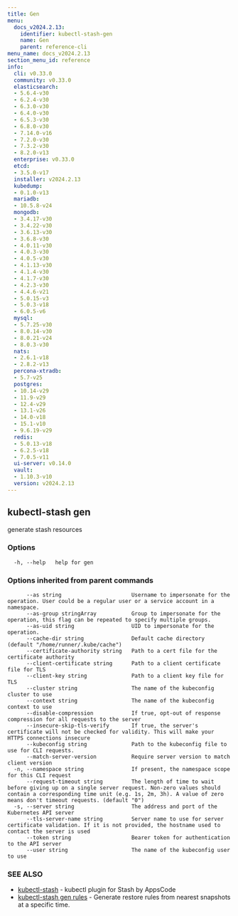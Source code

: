 ```yaml
---
title: Gen
menu:
  docs_v2024.2.13:
    identifier: kubectl-stash-gen
    name: Gen
    parent: reference-cli
menu_name: docs_v2024.2.13
section_menu_id: reference
info:
  cli: v0.33.0
  community: v0.33.0
  elasticsearch:
  - 5.6.4-v30
  - 6.2.4-v30
  - 6.3.0-v30
  - 6.4.0-v30
  - 6.5.3-v30
  - 6.8.0-v30
  - 7.14.0-v16
  - 7.2.0-v30
  - 7.3.2-v30
  - 8.2.0-v13
  enterprise: v0.33.0
  etcd:
  - 3.5.0-v17
  installer: v2024.2.13
  kubedump:
  - 0.1.0-v13
  mariadb:
  - 10.5.8-v24
  mongodb:
  - 3.4.17-v30
  - 3.4.22-v30
  - 3.6.13-v30
  - 3.6.8-v30
  - 4.0.11-v30
  - 4.0.3-v30
  - 4.0.5-v30
  - 4.1.13-v30
  - 4.1.4-v30
  - 4.1.7-v30
  - 4.2.3-v30
  - 4.4.6-v21
  - 5.0.15-v3
  - 5.0.3-v18
  - 6.0.5-v6
  mysql:
  - 5.7.25-v30
  - 8.0.14-v30
  - 8.0.21-v24
  - 8.0.3-v30
  nats:
  - 2.6.1-v18
  - 2.8.2-v13
  percona-xtradb:
  - 5.7-v25
  postgres:
  - 10.14-v29
  - 11.9-v29
  - 12.4-v29
  - 13.1-v26
  - 14.0-v18
  - 15.1-v10
  - 9.6.19-v29
  redis:
  - 5.0.13-v18
  - 6.2.5-v18
  - 7.0.5-v11
  ui-server: v0.14.0
  vault:
  - 1.10.3-v10
  version: v2024.2.13
---
```


## kubectl-stash gen

generate stash resources

### Options

```
  -h, --help   help for gen
```

### Options inherited from parent commands

```
      --as string                      Username to impersonate for the operation. User could be a regular user or a service account in a namespace.
      --as-group stringArray           Group to impersonate for the operation, this flag can be repeated to specify multiple groups.
      --as-uid string                  UID to impersonate for the operation.
      --cache-dir string               Default cache directory (default "/home/runner/.kube/cache")
      --certificate-authority string   Path to a cert file for the certificate authority
      --client-certificate string      Path to a client certificate file for TLS
      --client-key string              Path to a client key file for TLS
      --cluster string                 The name of the kubeconfig cluster to use
      --context string                 The name of the kubeconfig context to use
      --disable-compression            If true, opt-out of response compression for all requests to the server
      --insecure-skip-tls-verify       If true, the server's certificate will not be checked for validity. This will make your HTTPS connections insecure
      --kubeconfig string              Path to the kubeconfig file to use for CLI requests.
      --match-server-version           Require server version to match client version
  -n, --namespace string               If present, the namespace scope for this CLI request
      --request-timeout string         The length of time to wait before giving up on a single server request. Non-zero values should contain a corresponding time unit (e.g. 1s, 2m, 3h). A value of zero means don't timeout requests. (default "0")
  -s, --server string                  The address and port of the Kubernetes API server
      --tls-server-name string         Server name to use for server certificate validation. If it is not provided, the hostname used to contact the server is used
      --token string                   Bearer token for authentication to the API server
      --user string                    The name of the kubeconfig user to use
```

### SEE ALSO

* [kubectl-stash](/docs/v2024.2.13/reference/cli/kubectl-stash)	 - kubectl plugin for Stash by AppsCode
* [kubectl-stash gen rules](/docs/v2024.2.13/reference/cli/kubectl-stash_gen_rules)	 - Generate restore rules from nearest snapshots at a specific time.

